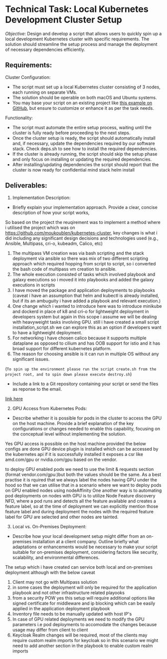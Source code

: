 # Technical Task: Local Kubernetes Development Cluster Setup

*Objective:*
Design and develop a script that allows users to quickly spin up a local development Kubernetes cluster with specific requirements.
The solution should streamline the setup process and manage the deployment of necessary dependencies efficiently.

## Requirements:

Cluster Configuration:

- The script must set up a local Kubernetes cluster consisting of 3 nodes, each running on separate VMs.
- The solution should be operable on both macOS and Ubuntu systems.
- You may base your script on an existing project like [this example on GitHub](https://github.com/moukoublen/kubernetes-cluster),
  but ensure to customize or enhance it as per the task needs.

Functionality:

- The script must automate the entire setup process, waiting until the cluster is fully ready before proceeding to the next steps.
- Once the cluster setup is ready, the script should automatically install and, if necessary, update the dependencies required by our software stack.
  Check deps.sh to see how to install the required dependencies.
- If the cluster is already running, the script should skip the setup phase and only focus on installing or updating the required dependencies.
- After installing/updating dependencies the script should report that the cluster is now ready for confidential mind stack helm install

## Deliverables:

1. Implementation Description:

- Briefly explain your implementation approach. Provide a clear, concise description of how your script works,

So based on the project the reuqirement was to implement a method where i utilised the project which was on https://github.com/moukoublen/kubernetes-cluster, key changes is what i did  including any significant design decisions and technologies used (e.g., Ansible, Multipass, cri-o, kubeadm, Calico, etc)

1) The multipass VM creation was via bash scripting and the stack deployment via ansible so there was mix of two different scripting approach which required hopping from script to script, so i converted the bash code of multipass vm creation to ansible.
2) The whole execution consisted of tasks which involved playbook and galaxy executions so i moved it into playbooks and added the galaxy executions in scripts
3) I have moved the package and application deployments to playbooks (caveat i have an assumption that helm and kubectl is already installed, but if its an ambuguity i have added a playbook and relevant execution.)
4) One change which i wanted to introduce here was to introduce minikube and dockerd in place of k8 and cri-o for lightweight deployment in developers system but again in this scope i assume we will be dealing with heavyweight tasks involving GPU. still i have created a small script installation_script.sh we can explore this as an option if developers want to have a lightweight deployment.
5) For networking i have chosen calico because it supports multiple dataplane as opposed to cilium and has OOB support for istio and it has broad support for different kubernetes platform.
6) The reason for choosing ansible is it can run in multiple OS without any significant issues.

(`To spin up the environment please run the script create.sh from the project root, and to spin down please execute destroy.sh`)
 
- Include a link to a Git repository containing your script or send the files as reponse to the email.

[link here ](https://github.com/Ghoshaya1/AIDevOps)

2. GPU Access from Kubernetes Pods:

- Describe whether it is possible for pods in the cluster to access the GPU on the host machine.
  Provide a brief explanation of the key configurations or changes needed to enable this capability,
  focusing on the conceptual level without implementing the solution.

Yes GPU access is possible on the host machine provided the below configs are done
GPU device plugin is installed which can be accessed by the kubernetes api if it is successfully installed it exposes a csr like amd.com/gpu or nvidia.com/gpu based on the vendor.

to deploy GPU enabled pods we need to use the limit & requests section (format vendor.com/gpu:)but both the values should be the same.
As a best practise it is rquired that we always label the nodes having GPU under the hood so that we can utilise that in a scenario where we want to deploy pods on GPU enabled nodes using nodeAffinity
One another way is to automating pod deployments on nodes with GPU is to utilize Node Feature discovery NFD, where a pod runs and detects all the feature available and creates a feature label, so at the time of deployment we can explicitly mention those feature label and during deployment the nodes with the required feature label for GPU are selected and other nodes are tainted.

3. Local vs. On-Premises Deployment:

- Describe how your local development setup might differ from an on-premises installation at a client company.
  Outline briefly what adaptations or enhancements would be necessary to make your script suitable for on-premises deployment,
  considering factors like security, scalability, and environmental differences.

The setup which i have created can service both local and on-premises deployment although with the below caveat

1) Client may not go with Multipass solution
2) in some cases the deployment will only be required for the application playbook and not other infrastructure related playooks
3) from a security POW yes this setup will require additional options like signed certificate for middleware and ip blocking which can be easily applied in the application deployment playbook
4) Inventory file needs to be manually updated with host IP's
5) In case of GPU related deployments we need to modify the GPU parameters i.e pod deployments to accomodate the changes because usage may differ from client to client
6) Keycloak Realm changes will be required, most of the clients may require custom realm imports for keycloak so in this scenario we might need to add another section in the playbook to enable custom realm imports
